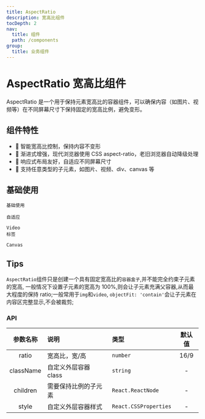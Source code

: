 ```yaml
---
title: AspectRatio
description: 宽高比组件
tocDepth: 2
nav:
  title: 组件
  path: /components
group:
  title: 业务组件
---
```


# AspectRatio 宽高比组件

AspectRatio 是一个用于保持元素宽高比的容器组件，可以确保内容（如图片、视频等）在不同屏幕尺寸下保持固定的宽高比例，避免变形。

## 组件特性

- 📐 智能宽高比控制，保持内容不变形
- 🔧 渐进式增强，现代浏览器使用 CSS aspect-ratio，老旧浏览器自动降级处理
- 📱 响应式布局友好，自适应不同屏幕尺寸
- 🎯 支持任意类型的子元素，如图片、视频、div、canvas 等

## 基础使用

<code src="./demos/demo1.tsx" title="基础用法" description="只设置父容器宽度,子元素一般要设置宽高100%,才能最大限度的保持固定的ratio;如果父容器设置了固定宽高,则ratio就失效了.">基础使用</code>

<code src="./demos/demo2.tsx" title="自适应" description="不设置宽高时,会自适应;改变浏览器窗口大小试试...">自适应</code>

<code src="./demos/demo3.tsx" title="Video 标签" description="子元素是Video, 设置宽高充满父容器则会最大限度的保持ratio, video有默认宽高320*176;">Video 标签</code>

<code src="./demos/demo4.tsx" title="Canvas" description="子元素是canvas,父容器的盒子一直保持固定的ratio">Canvas</code>

## Tips

`AspectRatio`组件只是创建一个具有固定宽高比的`容器盒子`,并不能完全约束子元素的宽高, 一般情况下设置子元素的宽高为 100%,则会让子元素充满父容器,从而最大程度的保持 ratio;一般常用于`img`和`video`, `objectFit: 'contain'`会让子元素在内容区完整显示,不会被裁剪;

### API

| 参数名称  | 说明                 | 类型                  | 默认值 |
| :-------: | :------------------- | :-------------------- | :----: |
|   ratio   | 宽高比，宽/高        | `number`              |  16/9  |
| className | 自定义外层容器 class | `string`              |   -    |
| children  | 需要保持比例的子元素 | `React.ReactNode`     |   -    |
|   style   | 自定义外层容器样式   | `React.CSSProperties` |   -    |
